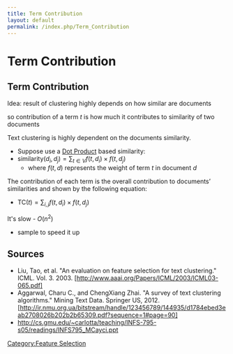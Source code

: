 ```yaml
---
title: Term Contribution
layout: default
permalink: /index.php/Term_Contribution
---
```


# Term Contribution

## Term Contribution
Idea: result of clustering highly depends on how similar are documents

so contribution of a term $t$ is how much it contributes to similarity of two documents

Text clustering is highly dependent on the documents similarity.
- Suppose use a [Dot Product](Dot_Product) based similarity:
- $\text{similarity}(d_i, d_j) =  \sum_{t \in V} f(t, d_i) \times f(t, d_j)$
  - where $f(t, d)$ represents the weight of term $t$ in document $d$


The contribution of each term is the overall contribution to documents’ similarities and shown by the following equation:

- $\text{TC}(t) = \sum_{i,j} f(t, d_i) \times f(t, d_j)$


It's slow - $O(n^2)$
- sample to speed it up



## Sources
- Liu, Tao, et al. "An evaluation on feature selection for text clustering." ICML. Vol. 3. 2003. [http://www.aaai.org/Papers/ICML/2003/ICML03-065.pdf]
- Aggarwal, Charu C., and ChengXiang Zhai. "A survey of text clustering algorithms." Mining Text Data. Springer US, 2012. [http://ir.nmu.org.ua/bitstream/handle/123456789/144935/d1784ebed3eab2708026b202b2b65309.pdf?sequence=1#page=90]
- http://cs.gmu.edu/~carlotta/teaching/INFS-795-s05/readings/INFS795_MCayci.ppt

[Category:Feature Selection](Category_Feature_Selection)